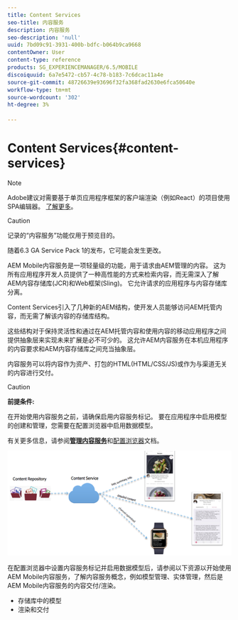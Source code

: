 ```yaml
---
title: Content Services
seo-title: 内容服务
description: 内容服务
seo-description: 'null'
uuid: 7bd09c91-3931-400b-bdfc-b064b9ca9668
contentOwner: User
content-type: reference
products: SG_EXPERIENCEMANAGER/6.5/MOBILE
discoiquuid: 6a7e5472-cb57-4c78-b183-7c6dcac11a4e
source-git-commit: 48726639e93696f32fa368fad2630e6fca50640e
workflow-type: tm+mt
source-wordcount: '302'
ht-degree: 3%

---
```



# Content Services{#content-services}

>[!NOTE]
>
>Adobe建议对需要基于单页应用程序框架的客户端渲染（例如React）的项目使用SPA编辑器。 [了解更多](/help/sites-developing/spa-overview.md)。

>[!CAUTION]
>
>记录的“内容服务”功能仅用于预览目的。
>
>随着6.3 GA Service Pack 1的发布，它可能会发生更改。

AEM Mobile内容服务是一项轻量级的功能，用于请求由AEM管理的内容。 这为所有应用程序开发人员提供了一种高性能的方式来检索内容，而无需深入了解AEM内容存储库(JCR)和Web框架(Sling)。 它允许请求的应用程序与内容存储库分离。

Content Services引入了几种新的AEM结构，使开发人员能够访问AEM托管内容，而无需了解该内容的存储库结构。

这些结构对于保持灵活性和通过在AEM托管内容和使用内容的移动应用程序之间提供抽象层来实现未来扩展是必不可少的。 这允许AEM内容服务在本机应用程序的内容要求和AEM内容存储库之间充当抽象层。

内容服务可以将内容作为资产、打包的HTML(HTML/CSS/JS)或作为与渠道无关的内容进行交付。

>[!CAUTION]
>
>**前提条件:**
>
>在开始使用内容服务之前，请确保启用内容服务标记。 要在应用程序中启用模型的创建和管理，您需要在配置浏览器中启用数据模型。
>
>有关更多信息，请参阅&#x200B;**[管理内容服务](/help/mobile/developing-content-services.md)**&#x200B;和[配置浏览器](/help/sites-administering/configurations.md)文档。

![chlimage_1-143](assets/chlimage_1-143.png)

在配置浏览器中设置内容服务标记并启用数据模型后，请参阅以下资源以开始使用AEM Mobile内容服务，了解内容服务概念，例如模型管理、实体管理，然后是AEM Mobile内容服务的内容交付/渲染。

* 存储库中的模型
* 渲染和交付
